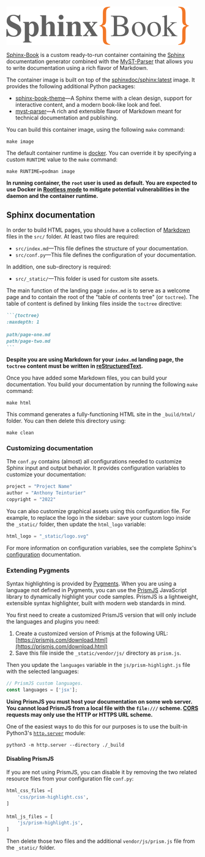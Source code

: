 ![Sphinx-Book](./src/_static/logo.svg)

[Sphinx-Book](https://github.com/anthony-teinturier/sphinx-book) is a custom
ready-to-run container containing the [Sphinx](https://github.com/sphinx-doc/sphinx)
documentation generator combined with the [MyST-Parser](https://github.com/executablebooks/MyST-Parser)
that allows you to write documentation using a rich flavor of Markdown.

The container image is built on top of the [sphinxdoc/sphinx:latest](https://hub.docker.com/r/sphinxdoc/sphinx)
image. It provides the following additional Python packages:

* [sphinx-book-theme](https://github.com/executablebooks/sphinx-book-theme)—A
  Sphinx theme with a clean design, support for interactive content, and a
  modern book-like look and feel.
* [myst-parser](https://github.com/executablebooks/MyST-Parser)—A rich and
  extensible flavor of Markdown meant for technical documentation and
  publishing.

You can build this container image, using the following `make` command:

```shell-session
make image
```

The default container runtime is [docker](https://docs.docker.com/). You can
override it by specifying a custom `RUNTIME` value to the `make` command:

```shell-session
make RUNTIME=podman image
```

**In running container, the `root` user is used as default. You are expected to
use Docker in [Rootless mode](https://docs.docker.com/engine/security/rootless/)
to mitigate potential vulnerabilities in the daemon and the container runtime.**

## Sphinx documentation

In order to build HTML pages, you should have a collection of [Markdown](https://jupyterbook.org/reference/cheatsheet.html)
files in the `src/` folder. At least two files are required:

* `src/index.md`—This file defines the structure of your documentation.
* `src/conf.py`—This file defines the configuration of your documentation.

In addition, one sub-directory is required:

* `src/_static/`—This folder is used for custom site assets.

The main function of the landing page `index.md` is to serve as a welcome
page and to contain the root of the "table of contents tree" (or `toctree`).
The table of content is defined by linking files inside the `toctree` directive:

````markdown
```{toctree}
:maxdepth: 1

path/page-one.md
path/page-two.md
```
````

**Despite you are using Markdown for your `index.md` landing page, the `toctree`
content must be written in [reStructuredText](https://www.sphinx-doc.org/en/master/usage/restructuredtext/index.html).**

Once you have added some Markdown files, you can build your documentation. You
build your documentation by running the following `make` command:

```shell-session
make html
```

This command generates a fully-functioning HTML site in the `_build/html/`
folder. You can then delete this directory using:

```shell-session
make clean
```

### Customizing documentation

The `conf.py` contains (almost) all configurations needed to customize Sphinx
input and output behavior. It provides configuration variables to customize
your documentation:

```python
project = "Project Name"
author = "Anthony Teinturier"
copyright = "2022"
```

You can also customize graphical assets using this configuration file. For
example, to replace the logo in the sidebar: save your custom logo inside the
`_static/` folder, then update the `html_logo` variable:

```python
html_logo = "_static/logo.svg"
```

For more information on configuration variables, see the complete Sphinx's
[configuration](https://www.sphinx-doc.org/en/master/usage/configuration.html)
documentation.

### Extending Pygments

Syntax highlighting is provided by [Pygments](https://pygments.org/). When you
are using a language not defined in Pygments, you can use the [PrismJS](https://prismjs.com/)
JavaScript library to dynamically highlight your code samples. PrismJS is a
lightweight, extensible syntax highlighter, built with modern web standards in
mind.

You first need to create a customized PrismJS version that will only include the
languages and plugins you need:

1. Create a customized version of Prismjs at the following URL: [https://prismjs.com/download.html](https://prismjs.com/download.html)
2. Save this file inside the `_static/vendor/js/` directory as `prism.js`.

Then you update the `languages` variable in the `js/prism-highlight.js` file
with the selected languages:

```js
// PrismJS custom languages.
const languages = ['jsx'];
```

**Using PrismJS you must host your documentation on some web server. You cannot
load PrismJS from a local file with the `file:///` scheme. [CORS](https://developer.mozilla.org/en-US/docs/Web/HTTP/CORS/Errors/CORSRequestNotHttp)
requests may only use the HTTP or HTTPS URL scheme.**

One of the easiest ways to do this for our purposes is to use the built-in
Python3's [`http.server`](https://docs.python.org/3/library/http.server.html)
module:

```shell-session
python3 -m http.server --directory ./_build
```

#### Disabling PrismJS

If you are not using PrismJS, you can disable it by removing the two related
resource files from your configuration file `conf.py`:

```python
html_css_files =[
    'css/prism-highlight.css',
]

html_js_files = [
    'js/prism-highlight.js',
]
```

Then delete those two files and the additional `vendor/js/prism.js` file
from the `_static/` folder.
